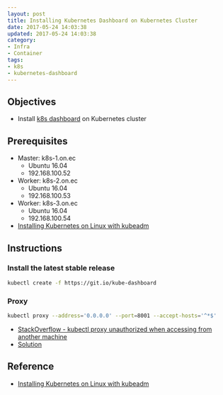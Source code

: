 ```yaml
---
layout: post
title: Installing Kubernetes Dashboard on Kubernetes Cluster
date: 2017-05-24 14:03:38
updated: 2017-05-24 14:03:38
category:
- Infra
- Container
tags:
- k8s
- kubernetes-dashboard
---
```


## Objectives
- Install [k8s dashboard][2] on Kubernetes cluster

## Prerequisites
- Master: k8s-1.on.ec
    - Ubuntu 16.04
    - 192.168.100.52
- Worker: k8s-2.on.ec
    - Ubuntu 16.04
    - 192.168.100.53
- Worker: k8s-3.on.ec
    - Ubuntu 16.04 
    - 192.168.100.54
- [Installing Kubernetes on Linux with kubeadm][1]

## Instructions
### Install the latest stable release
```bash
kubectl create -f https://git.io/kube-dashboard
```

### Proxy
```bash
kubectl proxy --address='0.0.0.0' --port=8001 --accept-hosts='^*$'
```
- [StackOverflow - kubectl proxy unauthorized when accessing from another machine][3]
- [Solution][4]

## Reference
- [Installing Kubernetes on Linux with kubeadm][1]


[1]: http://blog.pichuang.com.tw/Installing-Kubernetes-on-Linux-with-kubeadm/#more
[2]: https://github.com/kubernetes/dashboard
[3]: https://stackoverflow.com/questions/42095142/kubectl-proxy-unauthorized-when-accessing-from-another-machine
[4]: https://github.com/kubernetes/dashboard/issues/692#issuecomment-264619451